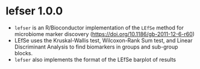 # lefser 1.0.0

* `lefser` is an R/Bioconductor implementation of the `LEfSe` method for microbiome marker
discovery (https://doi.org/10.1186/gb-2011-12-6-r60)
* LEfSe uses the Kruskal-Wallis test, Wilcoxon-Rank Sum test, and Linear
Discriminant Analysis to find biomarkers in groups and sub-group blocks.
* `lefser` also implements the format of the LEfSe barplot of results